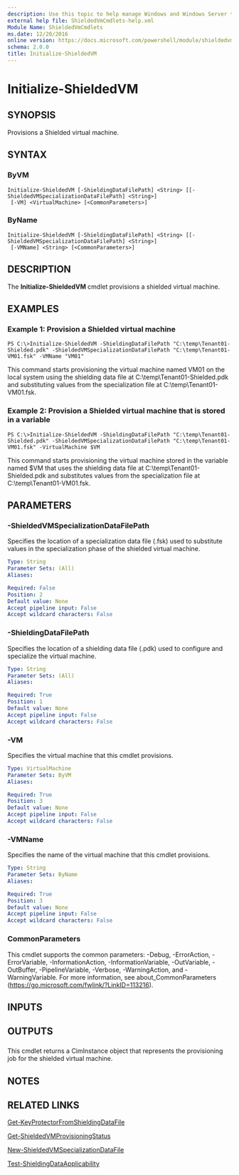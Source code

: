 ```yaml
---
description: Use this topic to help manage Windows and Windows Server technologies with Windows PowerShell.
external help file: ShieldedVmCmdlets-help.xml
Module Name: ShieldedVmCmdlets
ms.date: 12/20/2016
online version: https://docs.microsoft.com/powershell/module/shieldedvmcmdlets/initialize-shieldedvm?view=windowsserver2019-ps&wt.mc_id=ps-gethelp
schema: 2.0.0
title: Initialize-ShieldedVM
---
```


# Initialize-ShieldedVM

## SYNOPSIS
Provisions a Shielded virtual machine.

## SYNTAX

### ByVM
```
Initialize-ShieldedVM [-ShieldingDataFilePath] <String> [[-ShieldedVMSpecializationDataFilePath] <String>]
 [-VM] <VirtualMachine> [<CommonParameters>]
```

### ByName
```
Initialize-ShieldedVM [-ShieldingDataFilePath] <String> [[-ShieldedVMSpecializationDataFilePath] <String>]
 [-VMName] <String> [<CommonParameters>]
```

## DESCRIPTION
The **Initialize-ShieldedVM** cmdlet provisions a shielded virtual machine.

## EXAMPLES

### Example 1: Provision a Shielded virtual machine
```
PS C:\>Initialize-ShieldedVM -ShieldingDataFilePath "C:\temp\Tenant01-Shielded.pdk" -ShieldedVMSpecializationDataFilePath "C:\temp\Tenant01-VM01.fsk" -VMName "VM01"
```

This command starts provisioning the virtual machine named VM01 on the local system using the shielding data file at C:\temp\Tenant01-Shielded.pdk and substituting values from the specialization file at C:\temp\Tenant01-VM01.fsk.

### Example 2: Provision a Shielded virtual machine that is stored in a variable
```
PS C:\>Initialize-ShieldedVM -ShieldingDataFilePath "C:\temp\Tenant01-Shielded.pdk" -ShieldedVMSpecializationDataFilePath "C:\temp\Tenant01-VM01.fsk" -VirtualMachine $VM
```

This command starts provisioning the virtual machine stored in the variable named $VM that uses the shielding data file at C:\temp\Tenant01-Shielded.pdk and substitutes values from the specialization file at C:\temp\Tenant01-VM01.fsk.

## PARAMETERS

### -ShieldedVMSpecializationDataFilePath
Specifies the location of a specialization data file (.fsk) used to substitute values in the specialization phase of the shielded virtual machine.

```yaml
Type: String
Parameter Sets: (All)
Aliases: 

Required: False
Position: 2
Default value: None
Accept pipeline input: False
Accept wildcard characters: False
```

### -ShieldingDataFilePath
Specifies the location of a shielding data file (.pdk) used to configure and specialize the virtual machine.

```yaml
Type: String
Parameter Sets: (All)
Aliases: 

Required: True
Position: 1
Default value: None
Accept pipeline input: False
Accept wildcard characters: False
```

### -VM
Specifies the virtual machine that this cmdlet provisions.

```yaml
Type: VirtualMachine
Parameter Sets: ByVM
Aliases: 

Required: True
Position: 3
Default value: None
Accept pipeline input: False
Accept wildcard characters: False
```

### -VMName
Specifies the name of the virtual machine that this cmdlet provisions.

```yaml
Type: String
Parameter Sets: ByName
Aliases: 

Required: True
Position: 3
Default value: None
Accept pipeline input: False
Accept wildcard characters: False
```

### CommonParameters
This cmdlet supports the common parameters: -Debug, -ErrorAction, -ErrorVariable, -InformationAction, -InformationVariable, -OutVariable, -OutBuffer, -PipelineVariable, -Verbose, -WarningAction, and -WarningVariable. For more information, see about_CommonParameters (https://go.microsoft.com/fwlink/?LinkID=113216).

## INPUTS

## OUTPUTS

###  
This cmdlet returns a CimInstance object that represents the provisioning job for the shielded virtual machine.

## NOTES

## RELATED LINKS

[Get-KeyProtectorFromShieldingDataFile](./Get-KeyProtectorFromShieldingDataFile.md)

[Get-ShieldedVMProvisioningStatus](./Get-ShieldedVMProvisioningStatus.md)

[New-ShieldedVMSpecializationDataFile](./New-ShieldedVMSpecializationDataFile.md)

[Test-ShieldingDataApplicability](./Test-ShieldingDataApplicability.md)

